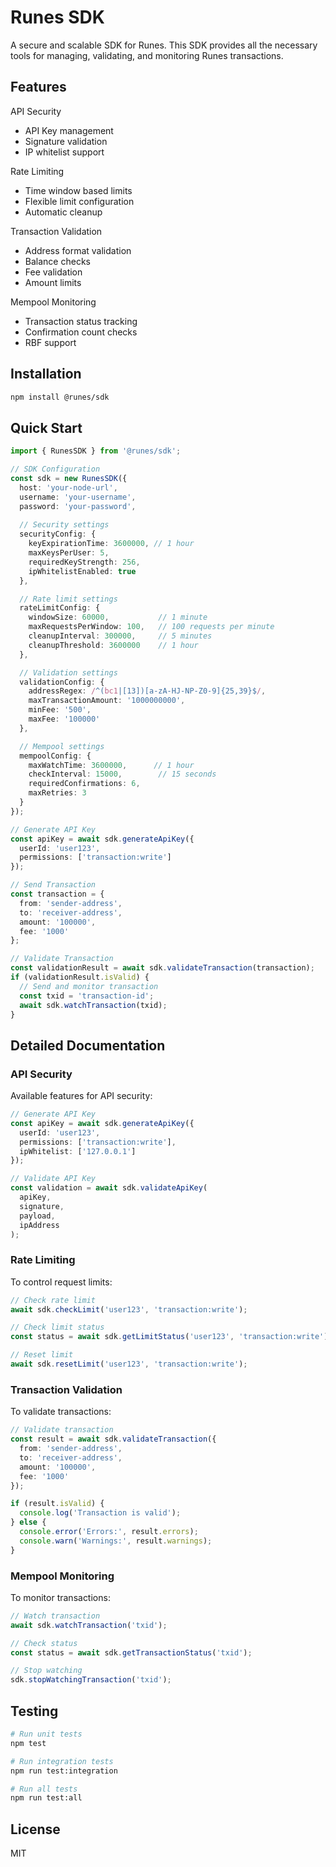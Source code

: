 # Runes SDK

A secure and scalable SDK for Runes. This SDK provides all the necessary tools for managing, validating, and monitoring Runes transactions.

## Features

API Security
- API Key management
- Signature validation
- IP whitelist support

Rate Limiting
- Time window based limits
- Flexible limit configuration
- Automatic cleanup

Transaction Validation
- Address format validation
- Balance checks
- Fee validation
- Amount limits

Mempool Monitoring
- Transaction status tracking
- Confirmation count checks
- RBF support

## Installation

```bash
npm install @runes/sdk
```

## Quick Start

```typescript
import { RunesSDK } from '@runes/sdk';

// SDK Configuration
const sdk = new RunesSDK({
  host: 'your-node-url',
  username: 'your-username',
  password: 'your-password',
  
  // Security settings
  securityConfig: {
    keyExpirationTime: 3600000, // 1 hour
    maxKeysPerUser: 5,
    requiredKeyStrength: 256,
    ipWhitelistEnabled: true
  },

  // Rate limit settings
  rateLimitConfig: {
    windowSize: 60000,           // 1 minute
    maxRequestsPerWindow: 100,   // 100 requests per minute
    cleanupInterval: 300000,     // 5 minutes
    cleanupThreshold: 3600000    // 1 hour
  },

  // Validation settings
  validationConfig: {
    addressRegex: /^(bc1|[13])[a-zA-HJ-NP-Z0-9]{25,39}$/,
    maxTransactionAmount: '1000000000',
    minFee: '500',
    maxFee: '100000'
  },

  // Mempool settings
  mempoolConfig: {
    maxWatchTime: 3600000,      // 1 hour
    checkInterval: 15000,        // 15 seconds
    requiredConfirmations: 6,
    maxRetries: 3
  }
});

// Generate API Key
const apiKey = await sdk.generateApiKey({
  userId: 'user123',
  permissions: ['transaction:write']
});

// Send Transaction
const transaction = {
  from: 'sender-address',
  to: 'receiver-address',
  amount: '100000',
  fee: '1000'
};

// Validate Transaction
const validationResult = await sdk.validateTransaction(transaction);
if (validationResult.isValid) {
  // Send and monitor transaction
  const txid = 'transaction-id';
  await sdk.watchTransaction(txid);
}
```

## Detailed Documentation

### API Security

Available features for API security:

```typescript
// Generate API Key
const apiKey = await sdk.generateApiKey({
  userId: 'user123',
  permissions: ['transaction:write'],
  ipWhitelist: ['127.0.0.1']
});

// Validate API Key
const validation = await sdk.validateApiKey(
  apiKey,
  signature,
  payload,
  ipAddress
);
```

### Rate Limiting

To control request limits:

```typescript
// Check rate limit
await sdk.checkLimit('user123', 'transaction:write');

// Check limit status
const status = await sdk.getLimitStatus('user123', 'transaction:write');

// Reset limit
await sdk.resetLimit('user123', 'transaction:write');
```

### Transaction Validation

To validate transactions:

```typescript
// Validate transaction
const result = await sdk.validateTransaction({
  from: 'sender-address',
  to: 'receiver-address',
  amount: '100000',
  fee: '1000'
});

if (result.isValid) {
  console.log('Transaction is valid');
} else {
  console.error('Errors:', result.errors);
  console.warn('Warnings:', result.warnings);
}
```

### Mempool Monitoring

To monitor transactions:

```typescript
// Watch transaction
await sdk.watchTransaction('txid');

// Check status
const status = await sdk.getTransactionStatus('txid');

// Stop watching
sdk.stopWatchingTransaction('txid');
```

## Testing

```bash
# Run unit tests
npm test

# Run integration tests
npm run test:integration

# Run all tests
npm run test:all
```

## License

MIT 